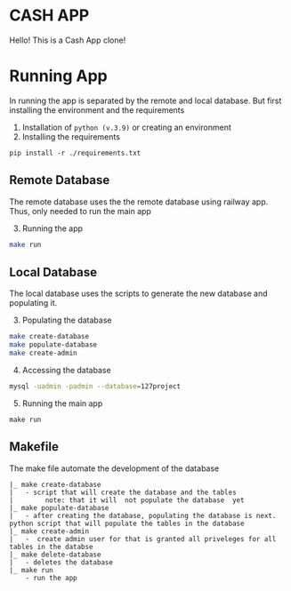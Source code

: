 # CASH APP
Hello! This is a Cash App clone! 

# Running App
In running the app is separated by the remote and local database. But first installing the environment and the requirements
1. Installation of `python (v.3.9)` or creating an environment
2. Installing the requirements
```
pip install -r ./requirements.txt
```

## Remote Database
The remote database uses the the remote database using railway app. Thus, only needed to run the main app

3. Running the app
``` bash
make run
```

## Local Database
The local database uses the scripts to generate the new database and populating it.

3. Populating the database
``` bash
make create-database
make populate-database
make create-admin
```
4. Accessing the database
``` bash
mysql -uadmin -padmin --database=127project
```
5. Running the main app
```
make run
```

## Makefile 
The make file automate the development of the database
```
|_ make create-database
|   - script that will create the database and the tables 
|        note: that it will  not populate the database  yet
|_ make populate-database
|   - after creating the database, populating the database is next. python script that will populate the tables in the database 
|_ make create-admin
|   -  create admin user for that is granted all priveleges for all tables in the databse 
|_ make delete-database 
|   - deletes the database 
|_ make run
    - run the app
```
